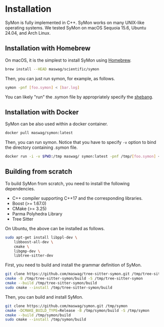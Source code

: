 Installation
============

SyMon is fully implemented in C++. SyMon works on many UNIX-like operating systems. We tested SyMon on macOS Sequoia 15.6, Ubuntu 24.04, and Arch Linux.

Installation with Homebrew
--------------------------

On macOS, it is the simplest to install SyMon using [Homebrew](https://brew.sh/).

```sh
brew install --HEAD maswag/scientific/symon
```

Then, you can just run symon, for example, as follows.

```sh
symon -pnf [foo.symon] < [bar.log] 
```

You can likely "run" the .symon file by appropriately specify the [shebang](https://en.wikipedia.org/wiki/Shebang_(Unix)).

Installation with Docker
------------------------

SyMon can be also used within a docker container.

```sh
docker pull maswag/symon:latest
```

Then, you can run symon. Notice that you have to specify `-v` option to bind the directory containing .symon file.

```sh
docker run -i -v $PWD:/tmp maswag/ symon:latest -pnf /tmp/[foo.symon] < [bar.log]
```

Building from scratch
---------------------

To build SyMon from scratch, you need to install the following dependencies.

- C++ compiler supporting C++17 and the corresponding libraries.
- Boost (>= 1.67.0)
- CMake (>= 3.25)
- Parma Polyhedra Library
- Tree Sitter

On Ubuntu, the above can be installed as follows.

```sh
sudo apt-get install libppl-dev \
    libboost-all-dev \
    cmake \
    libgmp-dev \
    libtree-sitter-dev
```

First, you need to build and install the grammar definition of SyMon.

```sh
git clone https://github.com/maswag/tree-sitter-symon.git /tmp/tree-sitter-symon
cmake -B /tmp/tree-sitter-symon/build -S /tmp/tree-sitter-symon
cmake --build /tmp/tree-sitter-symon/build
sudo cmake --install /tmp/tree-sitter-symon/build
```

Then, you can build and install SyMon.

```sh
git clone https://github.com/maswag/symon.git /tmp/symon
cmake -DCMAKE_BUILD_TYPE=Release -B /tmp/symon/build -S /tmp/symon
cmake --build /tmp/symon/build
sudo cmake --install /tmp/symon/build
```
